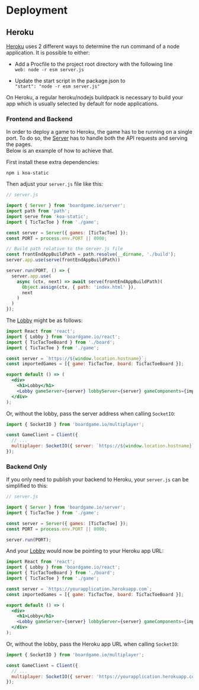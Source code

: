 # Deployment

## Heroku
[Heroku](https://heroku.com) uses 2 different ways to determine the run command of a node application. It is possible to either:

- Add a Procfile to the project root directory with the following line  
  `web: node -r esm server.js`

- Update the start script in the package.json to  
  `"start": "node -r esm server.js"`

On Heroku, a regular heroku/nodejs buildpack is necessary to build your app which is usually selected by default for node applications.  

### Frontend and Backend
In order to deploy a game to Heroku, the game has to be running on a single port. To do so, the [Server](/api/Server.md) has to handle both the API requests and serving the pages.  
Below is an example of how to achieve that.

First install these extra dependencies:

```
npm i koa-static
```
Then adjust your `server.js` file like this:

```js
// server.js

import { Server } from 'boardgame.io/server';
import path from 'path';
import serve from 'koa-static';
import { TicTacToe } from './game';

const server = Server({ games: [TicTacToe] });
const PORT = process.env.PORT || 8000;

// Build path relative to the server.js file
const frontEndAppBuildPath = path.resolve(__dirname, './build');
server.app.use(serve(frontEndAppBuildPath))

server.run(PORT, () => {
  server.app.use(
    async (ctx, next) => await serve(frontEndAppBuildPath)(
      Object.assign(ctx, { path: 'index.html' }),
      next
    )
  )
});
```

The [Lobby](/api/Lobby.md) might be as follows:

```jsx
import React from 'react';
import { Lobby } from 'boardgame.io/react';
import { TicTacToeBoard } from './board';
import { TicTacToe } from './game';

const server = `https://${window.location.hostname}`;
const importedGames = [{ game: TicTacToe, board: TicTacToeBoard }];

export default () => (
  <div>
    <h1>Lobby</h1>
    <Lobby gameServer={server} lobbyServer={server} gameComponents={importedGames} />
  </div>
);
```

Or, without the lobby, pass the server address when calling `SocketIO`:

```js
import { SocketIO } from 'boardgame.io/multiplayer';

const GameClient = Client({
  // ...
  multiplayer: SocketIO({ server: `https://${window.location.hostname}` }),
});
```

### Backend Only
If you only need to publish your backend to Heroku, your `server.js` can be simplified to this:

```js
// server.js

import { Server } from 'boardgame.io/server';
import { TicTacToe } from './game';

const server = Server({ games: [TicTacToe] });
const PORT = process.env.PORT || 8000;

server.run(PORT);
```

And your [Lobby](/api/Lobby.md) would now be pointing to your Heroku app URL:
```jsx
import React from 'react';
import { Lobby } from 'boardgame.io/react';
import { TicTacToeBoard } from './board';
import { TicTacToe } from './game';

const server = `https://yourapplication.herokuapp.com`;
const importedGames = [{ game: TicTacToe, board: TicTacToeBoard }];

export default () => (
  <div>
    <h1>Lobby</h1>
    <Lobby gameServer={server} lobbyServer={server} gameComponents={importedGames} />
  </div>
);
```

Or, without the lobby, pass the Heroku app URL when calling `SocketIO`:

```js
import { SocketIO } from 'boardgame.io/multiplayer';

const GameClient = Client({
  // ...
  multiplayer: SocketIO({ server: 'https://yourapplication.herokuapp.com' }),
});
```

